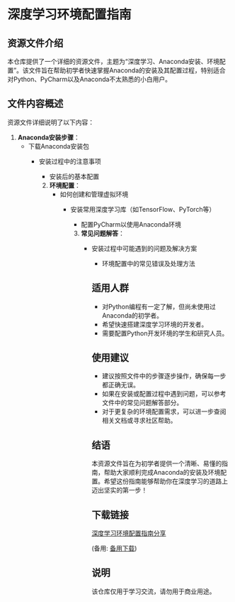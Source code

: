 # 深度学习环境配置指南

## 资源文件介绍

本仓库提供了一个详细的资源文件，主题为“深度学习、Anaconda安装、环境配置”。该文件旨在帮助初学者快速掌握Anaconda的安装及其配置过程，特别适合对Python、PyCharm以及Anaconda不太熟悉的小白用户。

## 文件内容概述

资源文件详细说明了以下内容：

1. **Anaconda安装步骤**：
   - 下载Anaconda安装包
      - 安装过程中的注意事项
         - 安装后的基本配置

         2. **环境配置**：
            - 如何创建和管理虚拟环境
               - 安装常用深度学习库（如TensorFlow、PyTorch等）
                  - 配置PyCharm以使用Anaconda环境

                  3. **常见问题解答**：
                     - 安装过程中可能遇到的问题及解决方案
                        - 环境配置中的常见错误及处理方法

                        ## 适用人群

                        - 对Python编程有一定了解，但尚未使用过Anaconda的初学者。
                        - 希望快速搭建深度学习环境的开发者。
                        - 需要配置Python开发环境的学生和研究人员。

                        ## 使用建议

                        - 建议按照文件中的步骤逐步操作，确保每一步都正确无误。
                        - 如果在安装或配置过程中遇到问题，可以参考文件中的常见问题解答部分。
                        - 对于更复杂的环境配置需求，可以进一步查阅相关文档或寻求社区帮助。

                        ## 结语

                        本资源文件旨在为初学者提供一个清晰、易懂的指南，帮助大家顺利完成Anaconda的安装及环境配置。希望这份指南能够帮助你在深度学习的道路上迈出坚实的第一步！

                        ## 下载链接
                        [深度学习环境配置指南分享](https://pan.quark.cn/s/bbba25ad7d6f) 

                        (备用: [备用下载](https://pan.baidu.com/s/1BYFVm46PsQU8EJ-XAiIJBQ?pwd=1234))

                        ## 说明

                        该仓库仅用于学习交流，请勿用于商业用途。
